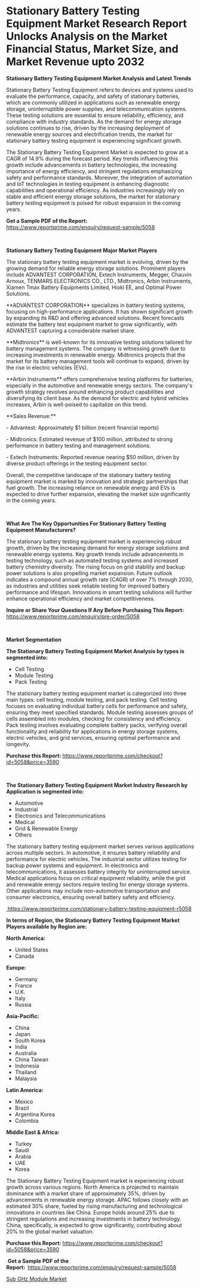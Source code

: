 <p><h1>Stationary Battery Testing Equipment Market Research Report Unlocks Analysis on the Market Financial Status, Market Size, and Market Revenue upto 2032</h1></p><p><strong>Stationary Battery Testing Equipment Market Analysis and Latest Trends</strong></p>
<p><p>Stationary Battery Testing Equipment refers to devices and systems used to evaluate the performance, capacity, and safety of stationary batteries, which are commonly utilized in applications such as renewable energy storage, uninterruptible power supplies, and telecommunication systems. These testing solutions are essential to ensure reliability, efficiency, and compliance with industry standards. As the demand for energy storage solutions continues to rise, driven by the increasing deployment of renewable energy sources and electrification trends, the market for stationary battery testing equipment is experiencing significant growth. </p><p>The Stationary Battery Testing Equipment Market is expected to grow at a CAGR of 14.9% during the forecast period. Key trends influencing this growth include advancements in battery technologies, the increasing importance of energy efficiency, and stringent regulations emphasizing safety and performance standards. Moreover, the integration of automation and IoT technologies in testing equipment is enhancing diagnostic capabilities and operational efficiency. As industries increasingly rely on stable and efficient energy storage solutions, the market for stationary battery testing equipment is poised for robust expansion in the coming years.</p></p>
<p><strong>Get a Sample PDF of the Report:&nbsp;</strong> <a href="https://www.reportprime.com/enquiry/request-sample/5058?utm_campaign=2187&utm_medium=2&utm_source=Github&utm_content=ia&utm_term=19032025&utm_id=stationary-battery-testing-equipment">https://www.reportprime.com/enquiry/request-sample/5058</a></p>
<p>&nbsp;</p>
<p><strong>Stationary Battery Testing Equipment Major Market Players</strong></p>
<p><p>The stationary battery testing equipment market is evolving, driven by the growing demand for reliable energy storage solutions. Prominent players include ADVANTEST CORPORATION, Extech Instruments, Megger, Chauvin Arnoux, TENMARS ELECTRONICS CO., LTD., Midtronics, Arbin Instruments, Xiamen Tmax Battery Equipments Limited, Hioki EE, and Optimal Power Solutions.</p><p>**ADVANTEST CORPORATION** specializes in battery testing systems, focusing on high-performance applications. It has shown significant growth by expanding its R&D and offering advanced solutions. Recent forecasts estimate the battery test equipment market to grow significantly, with ADVANTEST capturing a considerable market share.</p><p>**Midtronics** is well-known for its innovative testing solutions tailored for battery management systems. The company is witnessing growth due to increasing investments in renewable energy. Midtronics projects that the market for its battery management tools will continue to expand, driven by the rise in electric vehicles (EVs).</p><p>**Arbin Instruments** offers comprehensive testing platforms for batteries, especially in the automotive and renewable energy sectors. The company's growth strategy revolves around enhancing product capabilities and diversifying its client base. As the demand for electric and hybrid vehicles increases, Arbin is well-poised to capitalize on this trend.</p><p>**Sales Revenue:** </p><p>- Advantest: Approximately $1 billion (recent financial reports)</p><p>- Midtronics: Estimated revenue of $100 million, attributed to strong performance in battery testing and management solutions.</p><p>- Extech Instruments: Reported revenue nearing $50 million, driven by diverse product offerings in the testing equipment sector.</p><p>Overall, the competitive landscape of the stationary battery testing equipment market is marked by innovation and strategic partnerships that fuel growth. The increasing reliance on renewable energy and EVs is expected to drive further expansion, elevating the market size significantly in the coming years.</p></p>
<p>&nbsp;</p>
<p><strong>What Are The Key Opportunities For Stationary Battery Testing Equipment Manufacturers?</strong></p>
<p><p>The stationary battery testing equipment market is experiencing robust growth, driven by the increasing demand for energy storage solutions and renewable energy systems. Key growth trends include advancements in testing technology, such as automated testing systems and increased battery chemistry diversity. The rising focus on grid stability and backup power solutions is also propelling market expansion. Future outlook indicates a compound annual growth rate (CAGR) of over 7% through 2030, as industries and utilities seek reliable testing for improved battery performance and lifespan. Innovations in smart testing solutions will further enhance operational efficiency and market competitiveness.</p></p>
<p><strong>Inquire or Share Your Questions If Any Before Purchasing This Report:</strong> <a href="https://www.reportprime.com/enquiry/pre-order/5058?utm_campaign=2187&utm_medium=2&utm_source=Github&utm_content=ia&utm_term=19032025&utm_id=stationary-battery-testing-equipment">https://www.reportprime.com/enquiry/pre-order/5058</a></p>
<p>&nbsp;</p>
<p><strong>Market Segmentation</strong></p>
<p><strong>The Stationary Battery Testing Equipment Market Analysis by types is segmented into:</strong></p>
<p><ul><li>Cell Testing</li><li>Module Testing</li><li>Pack Testing</li></ul></p>
<p><p>The stationary battery testing equipment market is categorized into three main types: cell testing, module testing, and pack testing. Cell testing focuses on evaluating individual battery cells for performance and safety, ensuring they meet specified standards. Module testing assesses groups of cells assembled into modules, checking for consistency and efficiency. Pack testing involves evaluating complete battery packs, verifying overall functionality and reliability for applications in energy storage systems, electric vehicles, and grid services, ensuring optimal performance and longevity.</p></p>
<p><strong>Purchase this Report:&nbsp;</strong><a href="https://www.reportprime.com/checkout?id=5058&price=3590&utm_campaign=2187&utm_medium=2&utm_source=Github&utm_content=ia&utm_term=19032025&utm_id=stationary-battery-testing-equipment">https://www.reportprime.com/checkout?id=5058&price=3590</a></p>
<p>&nbsp;</p>
<p><strong>The Stationary Battery Testing Equipment Market Industry Research by Application is segmented into:</strong></p>
<p><ul><li>Automotive</li><li>Industrial</li><li>Electronics and Telecommunications</li><li>Medical</li><li>Grid & Renewable Energy</li><li>Others</li></ul></p>
<p><p>The stationary battery testing equipment market serves various applications across multiple sectors. In automotive, it ensures battery reliability and performance for electric vehicles. The industrial sector utilizes testing for backup power systems and equipment. In electronics and telecommunications, it assesses battery integrity for uninterrupted service. Medical applications focus on critical equipment reliability, while the grid and renewable energy sectors require testing for energy storage systems. Other applications may include non-automotive transportation and consumer electronics, ensuring overall battery safety and efficiency.</p></p>
<p><a href="https://www.reportprime.com/stationary-battery-testing-equipment-r5058?utm_campaign=2187&utm_medium=2&utm_source=Github&utm_content=ia&utm_term=19032025&utm_id=stationary-battery-testing-equipment">&nbsp;https://www.reportprime.com/stationary-battery-testing-equipment-r5058</a></p>
<p><strong>In terms of Region, the Stationary Battery Testing Equipment Market Players available by Region are:</strong></p>
<p>
    <p> <strong> North America: </strong>
        <ul>
            <li>United States</li>
            <li>Canada</li>
        </ul>
        </p> 
    <p> <strong> Europe: </strong>
        <ul>
            <li>Germany</li>
            <li>France</li>
            <li>U.K.</li>
            <li>Italy</li>
            <li>Russia</li>
        </ul>
        </p> 
    <p> <strong> Asia-Pacific: </strong>
        <ul>
            <li>China</li>
            <li>Japan</li>
            <li>South Korea</li>
            <li>India</li>
            <li>Australia</li>
            <li>China Taiwan</li>
            <li>Indonesia</li>
            <li>Thailand</li>
            <li>Malaysia</li>
        </ul>
        </p> 
    <p> <strong> Latin America: </strong>
        <ul>
            <li>Mexico</li>
            <li>Brazil</li>
            <li>Argentina Korea</li>
            <li>Colombia</li>
        </ul>
        </p> 
    <p> <strong> Middle East & Africa: </strong>
        <ul>
            <li>Turkey</li>
            <li>Saudi</li>
            <li>Arabia</li>
            <li>UAE</li>
            <li>Korea</li>
        </ul>
    </p>
    </p>
<p><p>The Stationary Battery Testing Equipment market is experiencing robust growth across various regions. North America is projected to maintain dominance with a market share of approximately 35%, driven by advancements in renewable energy storage. APAC follows closely with an estimated 30% share, fueled by rising manufacturing and technological innovations in countries like China. Europe holds around 25% due to stringent regulations and increasing investments in battery technology. China, specifically, is expected to grow significantly, contributing about 20% to the global market valuation.</p></p>
<p><strong>Purchase this Report: </strong><a href="https://www.reportprime.com/checkout?id=5058&price=3590&utm_campaign=2187&utm_medium=2&utm_source=Github&utm_content=ia&utm_term=19032025&utm_id=stationary-battery-testing-equipment">https://www.reportprime.com/checkout?id=5058&price=3590</a></p>
<p>&nbsp;<strong>Get a Sample PDF of the Report:&nbsp;&nbsp;</strong><a href="https://www.reportprime.com/enquiry/request-sample/5058?utm_campaign=2187&utm_medium=2&utm_source=Github&utm_content=ia&utm_term=19032025&utm_id=stationary-battery-testing-equipment">https://www.reportprime.com/enquiry/request-sample/5058</a></p>
<p><strong></strong></p>
<p><p><a href="https://github.com/mauripalmi/Market-Research-Report-List-6/blob/main/sub-ghz-module-market.md?utm_campaign=2187&utm_medium=2&utm_source=Github&utm_content=ia&utm_term=19032025&utm_id=stationary-battery-testing-equipment">Sub GHz Module Market</a></p></p>